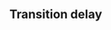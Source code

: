 ## Transition delay

<!-- <values.transitionDelay> -->
<!-- </values.transitionDelay> -->

<!-- <variants.transitionDelay> -->
<!-- </variants.transitionDelay> -->